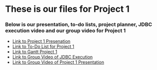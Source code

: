 # These is our files for Project 1
### Below is our presentation, to-do lists, project planner, JDBC execution video and our group video for Project 1

- <a href="https://cuny-my.sharepoint.com/:p:/g/personal/damaris_campos29_qmail_cuny_edu/EV5TCDWcAe9BnGnIZKebOaUBUQFeWSxsVwVzeSZr5To_3w?rtime=hSBDIZ1J3Eg" rel="noopener noreferrer" target="_blank">Link to Project 1 Presenation</a>
- <a href="https://cuny-my.sharepoint.com/:x:/g/personal/damaris_campos29_qmail_cuny_edu/EXHqkmVSItZNi0u4XTjeAHwBAbN5VcyNZQzKigAUpncBKA?e=upzukR" rel="noopener noreferrer" target="_blank">Link to To-Do List for Project 1</a>
- <a href="https://cuny-my.sharepoint.com/:x:/g/personal/damaris_campos29_qmail_cuny_edu/EZxnnM4_HZZPppRQPMUAq7YBG4ieMZnHKJzRms4dIfygvw?e=gkAciG" rel="noopener noreferrer" target="_blank">Link to Gantt Project 1</a>
- <a href="https://drive.google.com/file/d/1mbYcEXJ5GneM5PFa1MZ5l59PuTtfF5k3/view?usp=drive_link" rel="noopener noreferrer" target="_blank">Link to Group Video of JDBC Execution</a>
- <a href="https://drive.google.com/file/d/1qZOljwLYUbwW3L1p_I7Lm39pIT5rRUp_/view?usp=drive_link" target="_blank">Link to Group Video of Project 1 Presentation</a>

